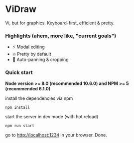 # ViDraw

Vi, but for graphics. Keyboard-first, efficient & pretty.

### Highlights (ahem, more like, "current goals")
- ⚡️  Modal editing
- 🔥  Pretty by default
- 📝  Auto-panning & cropping 

### Quick start
**Node version >= 8.0 (recommended 10.6.0) and NPM >= 5 (recommended 6.1.0)**

install the dependencies via npm

```
npm install
```

start the server in dev mode (with hot reload)

```
npm run start
```


go to [http://localhost:1234](http://localhost:1234) in your browser. Done.
